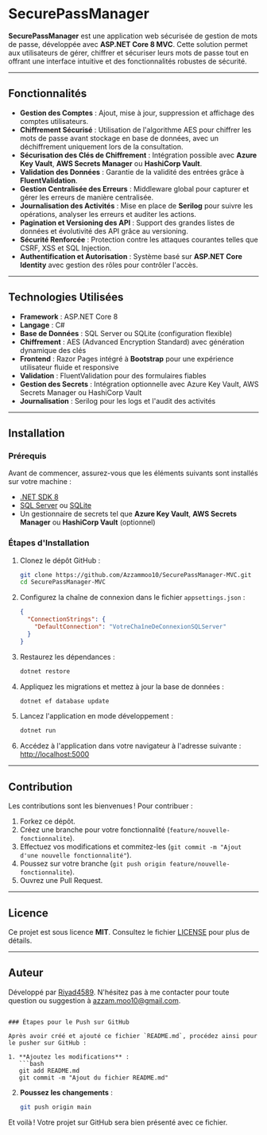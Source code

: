 # SecurePassManager

**SecurePassManager** est une application web sécurisée de gestion de mots de passe, développée avec **ASP.NET Core 8 MVC**. Cette solution permet aux utilisateurs de gérer, chiffrer et sécuriser leurs mots de passe tout en offrant une interface intuitive et des fonctionnalités robustes de sécurité.

---

## Fonctionnalités

- **Gestion des Comptes** : Ajout, mise à jour, suppression et affichage des comptes utilisateurs.
- **Chiffrement Sécurisé** : Utilisation de l'algorithme AES pour chiffrer les mots de passe avant stockage en base de données, avec un déchiffrement uniquement lors de la consultation.
- **Sécurisation des Clés de Chiffrement** : Intégration possible avec **Azure Key Vault**, **AWS Secrets Manager** ou **HashiCorp Vault**.
- **Validation des Données** : Garantie de la validité des entrées grâce à **FluentValidation**.
- **Gestion Centralisée des Erreurs** : Middleware global pour capturer et gérer les erreurs de manière centralisée.
- **Journalisation des Activités** : Mise en place de **Serilog** pour suivre les opérations, analyser les erreurs et auditer les actions.
- **Pagination et Versioning des API** : Support des grandes listes de données et évolutivité des API grâce au versioning.
- **Sécurité Renforcée** : Protection contre les attaques courantes telles que CSRF, XSS et SQL Injection.
- **Authentification et Autorisation** : Système basé sur **ASP.NET Core Identity** avec gestion des rôles pour contrôler l'accès.

---

## Technologies Utilisées

- **Framework** : ASP.NET Core 8
- **Langage** : C#
- **Base de Données** : SQL Server ou SQLite (configuration flexible)
- **Chiffrement** : AES (Advanced Encryption Standard) avec génération dynamique des clés
- **Frontend** : Razor Pages intégré à **Bootstrap** pour une expérience utilisateur fluide et responsive
- **Validation** : FluentValidation pour des formulaires fiables
- **Gestion des Secrets** : Intégration optionnelle avec Azure Key Vault, AWS Secrets Manager ou HashiCorp Vault
- **Journalisation** : Serilog pour les logs et l'audit des activités

---

## Installation

### Prérequis

Avant de commencer, assurez-vous que les éléments suivants sont installés sur votre machine :

- [.NET SDK 8](https://dotnet.microsoft.com/download/dotnet/8.0)
- [SQL Server](https://www.microsoft.com/sql-server) ou [SQLite](https://sqlite.org/download.html)
- Un gestionnaire de secrets tel que **Azure Key Vault**, **AWS Secrets Manager** ou **HashiCorp Vault** (optionnel)

### Étapes d'Installation

1. Clonez le dépôt GitHub :
   ```bash
   git clone https://github.com/Azzammoo10/SecurePassManager-MVC.git
   cd SecurePassManager-MVC
   ```

2. Configurez la chaîne de connexion dans le fichier `appsettings.json` :
   ```json
   {
     "ConnectionStrings": {
       "DefaultConnection": "VotreChaîneDeConnexionSQLServer"
     }
   }
   ```

3. Restaurez les dépendances :
   ```bash
   dotnet restore
   ```

4. Appliquez les migrations et mettez à jour la base de données :
   ```bash
   dotnet ef database update
   ```

5. Lancez l'application en mode développement :
   ```bash
   dotnet run
   ```

6. Accédez à l'application dans votre navigateur à l'adresse suivante :
   [http://localhost:5000](http://localhost:5000)

---

## Contribution

Les contributions sont les bienvenues ! Pour contribuer :

1. Forkez ce dépôt.
2. Créez une branche pour votre fonctionnalité (`feature/nouvelle-fonctionnalite`).
3. Effectuez vos modifications et commitez-les (`git commit -m "Ajout d'une nouvelle fonctionnalité"`).
4. Poussez sur votre branche (`git push origin feature/nouvelle-fonctionnalite`).
5. Ouvrez une Pull Request.

---

## Licence

Ce projet est sous licence **MIT**. Consultez le fichier [LICENSE](LICENSE) pour plus de détails.

---

## Auteur

Développé par [Riyad4589](https://github.com/riyad4589). N'hésitez pas à me contacter pour toute question ou suggestion à [azzam.moo10@gmail.com](mailto:riyadmaj10@gmail.com).
```

### Étapes pour le Push sur GitHub

Après avoir créé et ajouté ce fichier `README.md`, procédez ainsi pour le pusher sur GitHub :

1. **Ajoutez les modifications** :
   ```bash
   git add README.md
   git commit -m "Ajout du fichier README.md"
   ```

2. **Poussez les changements** :
   ```bash
   git push origin main
   ```

Et voilà ! Votre projet sur GitHub sera bien présenté avec ce fichier.
